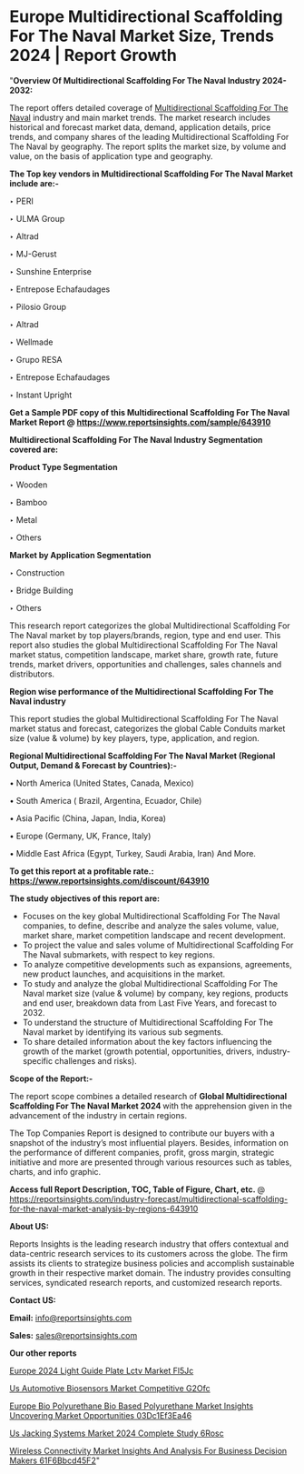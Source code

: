 # Europe Multidirectional Scaffolding For The Naval Market Size, Trends 2024 | Report Growth

"<strong>Overview Of Multidirectional Scaffolding For The Naval Industry 2024-2032:</strong>

The report offers detailed coverage of <a href=https://www.reportsinsights.com/sample/643910>Multidirectional Scaffolding For The Naval</a> industry and main market trends. The market research includes historical and forecast market data, demand, application details, price trends, and company shares of the leading Multidirectional Scaffolding For The Naval by geography. The report splits the market size, by volume and value, on the basis of application type and geography.

<strong>The Top key vendors in Multidirectional Scaffolding For The Naval Market include are:- </strong>

‣ PERI

‣ ULMA Group

‣ Altrad

‣ MJ-Gerust

‣ Sunshine Enterprise

‣ Entrepose Echafaudages

‣ Pilosio Group

‣ Altrad

‣ Wellmade

‣ Grupo RESA

‣ Entrepose Echafaudages

‣ Instant Upright

<strong>Get a Sample PDF copy of this Multidirectional Scaffolding For The Naval Market Report </strong><strong>@ <a href=https://www.reportsinsights.com/sample/643910 style=color:#0000ff;>https://www.reportsinsights.com/sample/643910</a> </strong>

<strong>Multidirectional Scaffolding For The Naval Industry Segmentation covered are:</strong>

<strong>Product Type Segmentation</strong>

‣ Wooden

‣ Bamboo

‣ Metal

‣ Others

<strong>Market by Application Segmentation</strong>

‣ Construction

‣ Bridge Building

‣ Others

This research report categorizes the global Multidirectional Scaffolding For The Naval market by top players/brands, region, type and end user. This report also studies the global Multidirectional Scaffolding For The Naval market status, competition landscape, market share, growth rate, future trends, market drivers, opportunities and challenges, sales channels and distributors.

<strong>Region wise performance of the Multidirectional Scaffolding For The Naval industry</strong><strong> </strong>

This report studies the global Multidirectional Scaffolding For The Naval market status and forecast, categorizes the global Cable Conduits market size (value &amp; volume) by key players, type, application, and region. 

<strong>Regional Multidirectional Scaffolding For The Naval Market (Regional Output, Demand &amp; Forecast by Countries):-</strong>

• North America (United States, Canada, Mexico)

• South America ( Brazil, Argentina, Ecuador, Chile)

• Asia Pacific (China, Japan, India, Korea)

• Europe (Germany, UK, France, Italy)

• Middle East Africa (Egypt, Turkey, Saudi Arabia, Iran) And More.

<strong>To get this report at a profitable rate.: <a href=https://www.reportsinsights.com/discount/643910 style=color:#0000ff;>https://www.reportsinsights.com/discount/643910</a></strong>

<strong>The study objectives of this report are:</strong>
<ul>
  <li>Focuses on the key global Multidirectional Scaffolding For The Naval companies, to define, describe and analyze the sales volume, value, market share, market competition landscape and recent development.</li>
  <li>To project the value and sales volume of Multidirectional Scaffolding For The Naval submarkets, with respect to key regions.</li>
  <li>To analyze competitive developments such as expansions, agreements, new product launches, and acquisitions in the market.</li>
  <li>To study and analyze the global Multidirectional Scaffolding For The Naval market size (value &amp; volume) by company, key regions, products and end user, breakdown data from Last Five Years, and forecast to 2032.</li>
  <li>To understand the structure of Multidirectional Scaffolding For The Naval market by identifying its various sub segments.</li>
  <li>To share detailed information about the key factors influencing the growth of the market (growth potential, opportunities, drivers, industry-specific challenges and risks).</li>
</ul>
<strong>Scope of the Report:-</strong><strong> </strong>

The report scope combines a detailed research of <strong>Global Multidirectional Scaffolding For The Naval Market 2024 </strong>with the apprehension given in the advancement of the industry in certain regions.

The Top Companies Report is designed to contribute our buyers with a snapshot of the industry’s most influential players. Besides, information on the performance of different companies, profit, gross margin, strategic initiative and more are presented through various resources such as tables, charts, and info graphic.

<strong>Access full Report Description, TOC, Table of Figure, Chart, etc. </strong>@   <a href=https://reportsinsights.com/industry-forecast/multidirectional-scaffolding-for-the-naval-market-analysis-by-regions-643910 style=color:#0000ff;>https://reportsinsights.com/industry-forecast/multidirectional-scaffolding-for-the-naval-market-analysis-by-regions-643910</a>

<strong>About US:</strong>

Reports Insights is the leading research industry that offers contextual and data-centric research services to its customers across the globe. The firm assists its clients to strategize business policies and accomplish sustainable growth in their respective market domain. The industry provides consulting services, syndicated research reports, and customized research reports.

<strong>Contact US:</strong>

<p class=""""><b>Email:</b> <a href=mailto:info@reportsinsights.com>info@reportsinsights.com</a></p>
<p class=""""><b>Sales:</b> <a href=mailto:sales@reportsinsights.com>sales@reportsinsights.com</a></p>

<strong>Our other reports</strong>

<a href=https://www.linkedin.com/pulse/europe-2024-light-guide-plate-lctv-market-fl5jc/>Europe 2024 Light Guide Plate Lctv Market Fl5Jc</a>

<a href=https://www.linkedin.com/pulse/us-automotive-biosensors-market-competitive-g2ofc/>Us Automotive Biosensors Market Competitive G2Ofc</a>

<a href=https://medium.com/@aanarkumar6/europe-bio-polyurethane-bio-based-polyurethane-market-insights-uncovering-market-opportunities-03dc1ef3ea46>Europe Bio Polyurethane Bio Based Polyurethane Market Insights Uncovering Market Opportunities 03Dc1Ef3Ea46</a>

<a href=https://www.linkedin.com/pulse/us-jacking-systems-market-2024-complete-study-6rosc/>Us Jacking Systems Market 2024 Complete Study 6Rosc</a>

<a href=https://medium.com/@sakshideshmukh994/wireless-connectivity-market-insights-and-analysis-for-business-decision-makers-61f6bbcd45f2>Wireless Connectivity Market Insights And Analysis For Business Decision Makers 61F6Bbcd45F2</a>"
